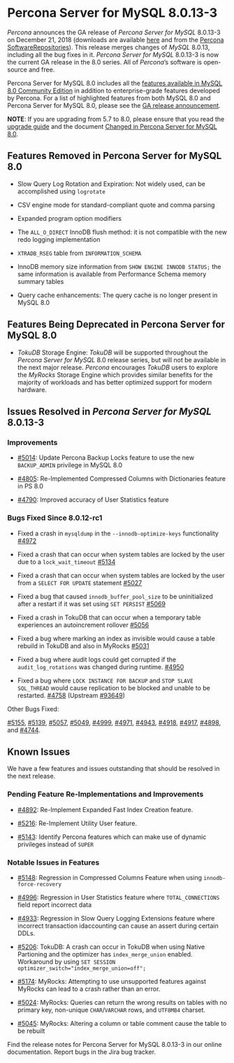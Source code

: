 # Percona Server for MySQL 8.0.13-3

*Percona* announces the GA release of *Percona Server for MySQL* 8.0.13-3 on December 21, 2018
(downloads are available [here](https://www.percona.com/downloads/Percona-Server-8.0/) and from the [Percona
SoftwareRepositories](https://www.percona.com/doc/percona-server/8.0/installation.html#installing-from-binaries)).
This release merges changes of *MySQL* 8.0.13, including all the bug fixes in
it. *Percona Server for MySQL* 8.0.13-3 is now the current GA release in the 8.0
series. All of *Percona*’s software is open-source and free.

Percona Server for MySQL 8.0 includes all the [features available in MySQL 8.0
Community Edition](https://dev.mysql.com/doc/refman/8.0/en/mysql-nutshell.html) in addition to
enterprise-grade features developed by Percona.  For a list of
highlighted features from both MySQL 8.0 and Percona Server for MySQL 8.0,
please see the [GA release announcement](https://www.percona.com/blog/2018/12/21/announcing-general-availability-of-percona-server-for-mysql-8-0/).

**NOTE**: If you are upgrading from 5.7 to 8.0, please ensure that you read the
[upgrade guide](https://www.percona.com/doc/percona-server/8.0/upgrading_guide.html) and the
document [Changed in Percona Server for MySQL 8.0](https://www.percona.com/doc/percona-server/8.0/changed_in_version.html).

## Features Removed in Percona Server for MySQL 8.0


* Slow Query Log Rotation and Expiration: Not widely used, can be accomplished
using `logrotate`


* CSV engine mode for standard-compliant quote and comma parsing


* Expanded program option modifiers


* The `ALL_O_DIRECT` InnoDB flush method: it is not compatible with the
new redo logging implementation


* `XTRADB_RSEG` table from `INFORMATION_SCHEMA`


* InnoDB memory size information from `SHOW ENGINE INNODB STATUS;` the
same information is available from Performance Schema memory summary
tables


* Query cache enhancements: The query cache is no longer present in
MySQL 8.0

## Features Being Deprecated in Percona Server for MySQL 8.0


* *TokuDB* Storage Engine: *TokuDB* will be supported throughout the *Percona Server for MySQL* 8.0 release series, but will not be available in the next major
release. *Percona* encourages *TokuDB* users to explore the *MyRocks* Storage
Engine which provides similar benefits for the majority of workloads and has
better optimized support for modern hardware.

## Issues Resolved in *Percona Server for MySQL* 8.0.13-3

### Improvements


* [#5014](https://jira.percona.com/browse/PS-5014): Update Percona Backup Locks feature to use the new `BACKUP_ADMIN`
privilege in MySQL 8.0


* [#4805](https://jira.percona.com/browse/PS-4805): Re-Implemented Compressed Columns with Dictionaries feature in PS 8.0


* [#4790](https://jira.percona.com/browse/PS-4790): Improved accuracy of User Statistics feature

### Bugs Fixed Since 8.0.12-rc1


* Fixed a crash in `mysqldump` in the `--innodb-optimize-keys`
functionality [#4972](https://jira.percona.com/browse/PS-4972)


* Fixed a crash that can occur when system tables are locked by the
user due to a `lock_wait_timeout` [#5134](https://jira.percona.com/browse/PS-5134)


* Fixed a crash that can occur when system tables are locked by the
user from a `SELECT FOR UPDATE` statement [#5027](https://jira.percona.com/browse/PS-5027)


* Fixed a bug that caused `innodb_buffer_pool_size` to be
uninitialized after a restart if it was set using `SET PERSIST` [#5069](https://jira.percona.com/browse/PS-5069)


* Fixed a crash in TokuDB that can occur when a temporary table
experiences an autoincrement rollover [#5056](https://jira.percona.com/browse/PS-5056)


* Fixed a bug where marking an index as invisible would cause a table
rebuild in TokuDB and also in MyRocks [#5031](https://jira.percona.com/browse/PS-5031)


* Fixed a bug where audit logs could get corrupted if the
`audit_log_rotations` was changed during runtime. [#4950](https://jira.percona.com/browse/PS-4950)


* Fixed a bug where `LOCK INSTANCE FOR BACKUP` and
`STOP SLAVE SQL_THREAD` would cause replication to be blocked and
unable to be restarted. [#4758](https://jira.percona.com/browse/PS-4758) (Upstream [#93649](http://bugs.mysql.com/bug.php?id=93649))

Other Bugs Fixed:

[#5155](https://jira.percona.com/browse/PS-5155), [#5139](https://jira.percona.com/browse/PS-5139), [#5057](https://jira.percona.com/browse/PS-5057), [#5049](https://jira.percona.com/browse/PS-5049), [#4999](https://jira.percona.com/browse/PS-4999), [#4971](https://jira.percona.com/browse/PS-4971),
[#4943](https://jira.percona.com/browse/PS-4943), [#4918](https://jira.percona.com/browse/PS-4918), [#4917](https://jira.percona.com/browse/PS-4917), [#4898](https://jira.percona.com/browse/PS-4898), and [#4744](https://jira.percona.com/browse/PS-4744).

## Known Issues

We have a few features and issues outstanding that should be resolved in the
next release.

### Pending Feature Re-Implementations and Improvements


* [#4892](https://jira.percona.com/browse/PS-4892): Re-Implement Expanded Fast Index Creation feature.


* [#5216](https://jira.percona.com/browse/PS-5216): Re-Implement Utility User feature.


* [#5143](https://jira.percona.com/browse/PS-5143): Identify Percona features which can make use of dynamic privileges instead of `SUPER`

### Notable Issues in Features


* [#5148](https://jira.percona.com/browse/PS-5148): Regression in Compressed Columns Feature when using `innodb-force-recovery`


* [#4996](https://jira.percona.com/browse/PS-4996): Regression in User Statistics feature where `TOTAL_CONNECTIONS` field report incorrect data


* [#4933](https://jira.percona.com/browse/PS-4933): Regression in  Slow Query Logging Extensions feature where incorrect transaction idaccounting can cause an assert during certain DDLs.


* [#5206](https://jira.percona.com/browse/PS-5206): TokuDB: A crash can occur in TokuDB when using Native Partioning and the optimizer has `index_merge_union` enabled. Workaround by using `SET SESSION optimizer_switch="index_merge_union=off";`


* [#5174](https://jira.percona.com/browse/PS-5174): MyRocks: Attempting to use unsupported features against MyRocks can lead to a crash rather than an error.


* [#5024](https://jira.percona.com/browse/PS-5024): MyRocks: Queries can return the wrong results on tables with no primary key, non-unique `CHAR`/`VARCHAR` rows, and `UTF8MB4` charset.


* [#5045](https://jira.percona.com/browse/PS-5045): MyRocks: Altering a column or table comment cause the table to be rebuilt

Find the release notes for Percona Server for MySQL 8.0.13-3 in our online documentation. Report bugs in the Jira bug tracker.
